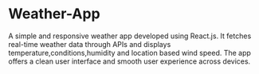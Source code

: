 # Weather-App
A simple and responsive weather app developed using React.js. It fetches real-time weather data through APIs and displays temperature,conditions,humidity and location based wind speed. The app offers a clean user interface and smooth user experience across devices.

